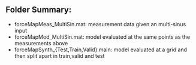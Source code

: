 
## Folder Summary:

- forceMapMeas_MultiSin.mat: measurement data given an multi-sinus input
- forceMapMod_MultiSin.mat: model evaluated at the same points as the measurements above
- forceMapSynth_{Test,Train,Valid}.main: model evaluated at a grid and then split apart in train,valid and test 